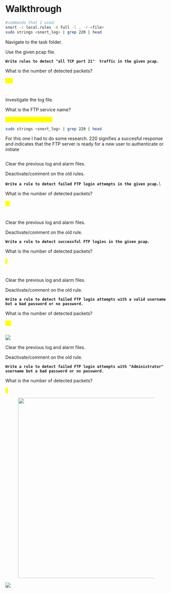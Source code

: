 # Walkthrough

```bash
#commands that I used:
snort -c local.rules -A full -l . -r <file>
sudo strings <snort_log> | grep 220 | head
```

Navigate to the task folder.

Use the given pcap file.

**`Write rules to detect "all TCP port 21"  traffic in the given pcap.`**

What is the number of detected packets?

&#x20;<mark style="color:yellow;">614</mark>

<figure><img src="https://camo.githubusercontent.com/f3bf0b9b3a1634b78d43fcef732cb836b83520f25a98912b138f3a3455248b9a/68747470733a2f2f692e696d6775722e636f6d2f4d4c4d635a454e2e706e67" alt=""><figcaption></figcaption></figure>

<figure><img src="https://camo.githubusercontent.com/ace4e61baacb1ccd4e4226a80e27e39709e124bc9ed0506211c6287fa96688e6/68747470733a2f2f692e696d6775722e636f6d2f33505a72795a442e706e67" alt=""><figcaption></figcaption></figure>

Investigate the log file.

What is the FTP service name?

<mark style="color:yellow;">Microsoft FTP Service</mark>

&#x20;

```bash
sudo strings <snort_log> | grep 220 | head
```

&#x20;For this one I had to do some research. 220 signifies a succesful response and indicates that the FTP server is ready for a new user to authenticate or initiate

<figure><img src="https://camo.githubusercontent.com/d623cbd4e7b696c280d626574b4c35c5cabd6b86bb911f9741dcad3ff44cfde8/68747470733a2f2f692e696d6775722e636f6d2f4f36546a6e37442e706e67" alt=""><figcaption></figcaption></figure>

Clear the previous log and alarm files.

Deactivate/comment on the old rules.

**`Write a rule to detect failed FTP login attempts in the given pcap.`**\


What is the number of detected packets?

<mark style="color:yellow;">41</mark>

<figure><img src="https://camo.githubusercontent.com/03e3b48b12a93cc952a06e5fcc97ddfef336fd7772b67c16012744b3ff563e4a/68747470733a2f2f692e696d6775722e636f6d2f6b4179663554532e706e67" alt=""><figcaption></figcaption></figure>

<figure><img src="https://camo.githubusercontent.com/b7cb94ff2954fff08d77e1e3811d4f946c188d9d9e9ac2cb469586e760032a3c/68747470733a2f2f692e696d6775722e636f6d2f7255654754774b2e706e67" alt=""><figcaption></figcaption></figure>

Clear the previous log and alarm files.

Deactivate/comment on the old rule.

**`Write a rule to detect successful FTP logins in the given pcap.`**

What is the number of detected packets?

<mark style="color:yellow;">1</mark>

&#x20;

<figure><img src="https://camo.githubusercontent.com/352d509de551167b19e0540db6189f9e639e158b273dfbb80788c1e02b06f6ab/68747470733a2f2f692e696d6775722e636f6d2f47626a704a336e2e706e67" alt=""><figcaption></figcaption></figure>

<figure><img src="https://camo.githubusercontent.com/3879ddf43aa7c5256961d2d690a4424047a5b328fb311a417b66cde664723096/68747470733a2f2f692e696d6775722e636f6d2f6566675771725a2e706e67" alt=""><figcaption></figcaption></figure>

Clear the previous log and alarm files.

Deactivate/comment on the old rule.

**`Write a rule to detect failed FTP login attempts with a valid username but a bad password or no password.`**

What is the number of detected packets?

<mark style="color:yellow;">42</mark>

&#x20;

<figure><img src="https://camo.githubusercontent.com/fd63b5a06e1acdcd394a604ced0f03f9418add78d629131f23064e3e0b482fb2/68747470733a2f2f692e696d6775722e636f6d2f357a63364b754a2e706e67" alt=""><figcaption></figcaption></figure>

&#x20;[![](https://camo.githubusercontent.com/4ca7e02ce8a67f42f869e02d59c5be13a2f566cf4bc23061037738ea6e90e4ad/68747470733a2f2f692e696d6775722e636f6d2f526a43584c54492e706e67)](https://camo.githubusercontent.com/4ca7e02ce8a67f42f869e02d59c5be13a2f566cf4bc23061037738ea6e90e4ad/68747470733a2f2f692e696d6775722e636f6d2f526a43584c54492e706e67)

Clear the previous log and alarm files.

Deactivate/comment on the old rule.

**`Write a rule to detect failed FTP login attempts with "Administrator" username but a bad password or no password.`**

What is the number of detected packets?

<mark style="color:yellow;">7</mark>

&#x20;

<figure><img src="https://camo.githubusercontent.com/1a6ba9c9f738135a7820f3f0ca7bacb50ef9b23641a084370fae3604a3429362/68747470733a2f2f692e696d6775722e636f6d2f6c4b53473763502e706e67" alt="" width="563"><figcaption></figcaption></figure>

&#x20;[![](https://camo.githubusercontent.com/5d2fce87a746026b98f365c9fe1cc24e159c5a6ff3268095e9341db5c8dcf4d9/68747470733a2f2f692e696d6775722e636f6d2f63526c535955782e706e67)](https://camo.githubusercontent.com/5d2fce87a746026b98f365c9fe1cc24e159c5a6ff3268095e9341db5c8dcf4d9/68747470733a2f2f692e696d6775722e636f6d2f63526c535955782e706e67)
